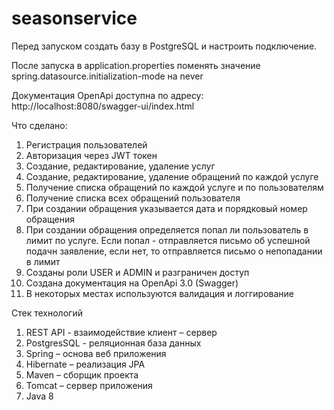 # seasonservice

Перед запуском создать базу в PostgreSQL и настроить подключение.



После запуска в application.properties поменять значение spring.datasource.initialization-mode на never 

Документация OpenApi доступна по адресу: http://localhost:8080/swagger-ui/index.html


Что сделано:
1) Регистрация пользователей
2) Авторизация через JWT токен
3) Создание, редактирование, удаление услуг
4) Создание, редактирование, удаление обращений по каждой услуге
5) Получение списка обращений по каждой услуге и по пользователям
6) Получение списка всех обращений пользователя
7) При создании обращения указывается дата и порядковый номер обращения
8) При создании обращения определяется попал ли пользователь в лимит по услуге. Если попал - отправляется письмо об успешной подачн заявление, если нет, то отправляется письмо о непопадании в лимит
9) Созданы роли USER и ADMIN и разграничен доступ
10) Создана документация на OpenApi 3.0 (Swagger)
11) В некоторых местах используются валидация и логгирование

Стек технологий
1. REST API - взаимодействие клиент – сервер
2. PostgresSQL - реляционная база данных
3. Spring – основа веб приложения
4. Hibernate – реализация JPA
5. Maven – сборщик проекта
6. Tomcat – сервер приложения
7. Java 8

